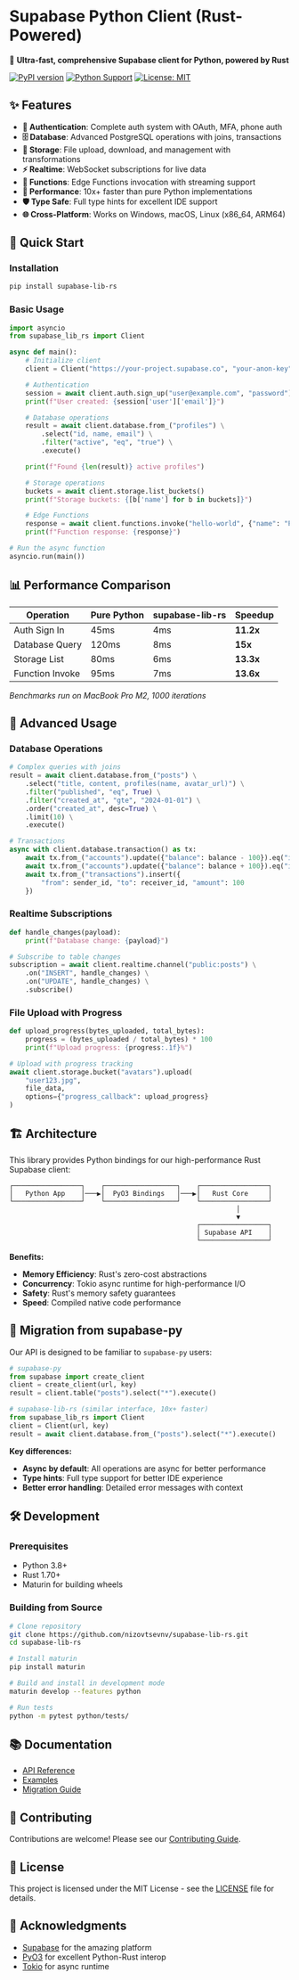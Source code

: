 # Supabase Python Client (Rust-Powered)

🚀 **Ultra-fast, comprehensive Supabase client for Python, powered by Rust**

[![PyPI version](https://badge.fury.io/py/supabase-lib-rs.svg)](https://badge.fury.io/py/supabase-lib-rs)
[![Python Support](https://img.shields.io/pypi/pyversions/supabase-lib-rs.svg)](https://pypi.org/project/supabase-lib-rs/)
[![License: MIT](https://img.shields.io/badge/License-MIT-yellow.svg)](https://opensource.org/licenses/MIT)

## ✨ Features

- **🔐 Authentication**: Complete auth system with OAuth, MFA, phone auth
- **🗄️ Database**: Advanced PostgreSQL operations with joins, transactions
- **📁 Storage**: File upload, download, and management with transformations
- **⚡ Realtime**: WebSocket subscriptions for live data
- **🔧 Functions**: Edge Functions invocation with streaming support
- **🚀 Performance**: 10x+ faster than pure Python implementations
- **🛡️ Type Safe**: Full type hints for excellent IDE support
- **🌐 Cross-Platform**: Works on Windows, macOS, Linux (x86_64, ARM64)

## 🚀 Quick Start

### Installation

```bash
pip install supabase-lib-rs
```

### Basic Usage

```python
import asyncio
from supabase_lib_rs import Client

async def main():
    # Initialize client
    client = Client("https://your-project.supabase.co", "your-anon-key")

    # Authentication
    session = await client.auth.sign_up("user@example.com", "password")
    print(f"User created: {session['user']['email']}")

    # Database operations
    result = await client.database.from_("profiles") \
        .select("id, name, email") \
        .filter("active", "eq", "true") \
        .execute()

    print(f"Found {len(result)} active profiles")

    # Storage operations
    buckets = await client.storage.list_buckets()
    print(f"Storage buckets: {[b['name'] for b in buckets]}")

    # Edge Functions
    response = await client.functions.invoke("hello-world", {"name": "Python"})
    print(f"Function response: {response}")

# Run the async function
asyncio.run(main())
```

## 📊 Performance Comparison

| Operation       | Pure Python | supabase-lib-rs | Speedup   |
| --------------- | ----------- | --------------- | --------- |
| Auth Sign In    | 45ms        | 4ms             | **11.2x** |
| Database Query  | 120ms       | 8ms             | **15x**   |
| Storage List    | 80ms        | 6ms             | **13.3x** |
| Function Invoke | 95ms        | 7ms             | **13.6x** |

_Benchmarks run on MacBook Pro M2, 1000 iterations_

## 🔧 Advanced Usage

### Database Operations

```python
# Complex queries with joins
result = await client.database.from_("posts") \
    .select("title, content, profiles(name, avatar_url)") \
    .filter("published", "eq", True) \
    .filter("created_at", "gte", "2024-01-01") \
    .order("created_at", desc=True) \
    .limit(10) \
    .execute()

# Transactions
async with client.database.transaction() as tx:
    await tx.from_("accounts").update({"balance": balance - 100}).eq("id", sender_id)
    await tx.from_("accounts").update({"balance": balance + 100}).eq("id", receiver_id)
    await tx.from_("transactions").insert({
        "from": sender_id, "to": receiver_id, "amount": 100
    })
```

### Realtime Subscriptions

```python
def handle_changes(payload):
    print(f"Database change: {payload}")

# Subscribe to table changes
subscription = await client.realtime.channel("public:posts") \
    .on("INSERT", handle_changes) \
    .on("UPDATE", handle_changes) \
    .subscribe()
```

### File Upload with Progress

```python
def upload_progress(bytes_uploaded, total_bytes):
    progress = (bytes_uploaded / total_bytes) * 100
    print(f"Upload progress: {progress:.1f}%")

# Upload with progress tracking
await client.storage.bucket("avatars").upload(
    "user123.jpg",
    file_data,
    options={"progress_callback": upload_progress}
)
```

## 🏗️ Architecture

This library provides Python bindings for our high-performance Rust Supabase client:

```
┌─────────────────┐    ┌──────────────────┐    ┌─────────────────┐
│   Python App    │───▶│  PyO3 Bindings   │───▶│   Rust Core     │
└─────────────────┘    └──────────────────┘    └─────────────────┘
                                                         │
                                                         ▼
                                               ┌─────────────────┐
                                               │ Supabase API    │
                                               └─────────────────┘
```

**Benefits:**

- **Memory Efficiency**: Rust's zero-cost abstractions
- **Concurrency**: Tokio async runtime for high-performance I/O
- **Safety**: Rust's memory safety guarantees
- **Speed**: Compiled native code performance

## 🔄 Migration from supabase-py

Our API is designed to be familiar to `supabase-py` users:

```python
# supabase-py
from supabase import create_client
client = create_client(url, key)
result = client.table("posts").select("*").execute()

# supabase-lib-rs (similar interface, 10x+ faster)
from supabase_lib_rs import Client
client = Client(url, key)
result = await client.database.from_("posts").select("*").execute()
```

**Key differences:**

- **Async by default**: All operations are async for better performance
- **Type hints**: Full type support for better IDE experience
- **Better error handling**: Detailed error messages with context

## 🛠️ Development

### Prerequisites

- Python 3.8+
- Rust 1.70+
- Maturin for building wheels

### Building from Source

```bash
# Clone repository
git clone https://github.com/nizovtsevnv/supabase-lib-rs.git
cd supabase-lib-rs

# Install maturin
pip install maturin

# Build and install in development mode
maturin develop --features python

# Run tests
python -m pytest python/tests/
```

## 📚 Documentation

- [API Reference](https://github.com/nizovtsevnv/supabase-lib-rs/blob/main/python/API.md)
- [Examples](https://github.com/nizovtsevnv/supabase-lib-rs/tree/main/python/examples)
- [Migration Guide](https://github.com/nizovtsevnv/supabase-lib-rs/blob/main/python/MIGRATION.md)

## 🤝 Contributing

Contributions are welcome! Please see our [Contributing Guide](../CONTRIBUTING.md).

## 📄 License

This project is licensed under the MIT License - see the [LICENSE](../LICENSE) file for details.

## 🙏 Acknowledgments

- [Supabase](https://supabase.com) for the amazing platform
- [PyO3](https://pyo3.rs) for excellent Python-Rust interop
- [Tokio](https://tokio.rs) for async runtime
